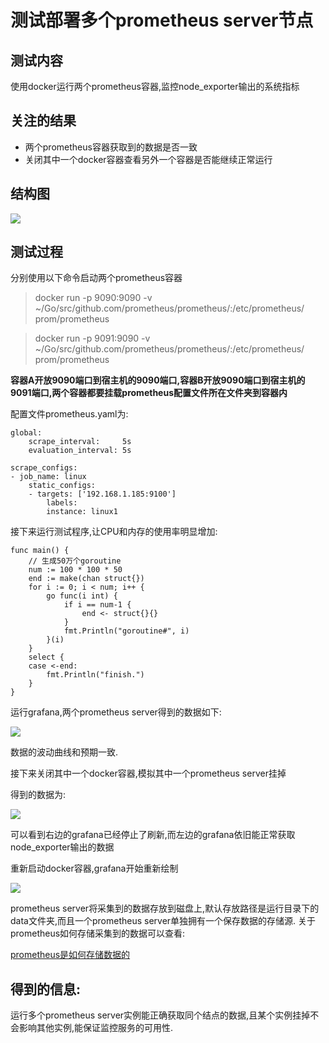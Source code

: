 # 测试部署多个prometheus server节点

## 测试内容

使用docker运行两个prometheus容器,监控node_exporter输出的系统指标

## 关注的结果

- 两个prometheus容器获取到的数据是否一致
- 关闭其中一个docker容器查看另外一个容器是否能继续正常运行


## 结构图

![](https://raw.githubusercontent.com/lwhhhh/monitorDoc/master/asset/images/multiple_prometheus_server.png)

## 测试过程

分别使用以下命令启动两个prometheus容器

> docker run -p 9090:9090 -v ~/Go/src/github.com/prometheus/prometheus/:/etc/prometheus/ prom/prometheus

> docker run -p 9091:9090 -v ~/Go/src/github.com/prometheus/prometheus/:/etc/prometheus/ prom/prometheus
 
 **容器A开放9090端口到宿主机的9090端口,容器B开放9090端口到宿主机的9091端口,两个容器都要挂载prometheus配置文件所在文件夹到容器内**

 配置文件prometheus.yaml为:

    global:
        scrape_interval:     5s
        evaluation_interval: 5s

    scrape_configs:
    - job_name: linux
        static_configs:
        - targets: ['192.168.1.185:9100']
            labels:
            instance: linux1


接下来运行测试程序,让CPU和内存的使用率明显增加:

    func main() {
        // 生成50万个goroutine
        num := 100 * 100 * 50
        end := make(chan struct{})
        for i := 0; i < num; i++ {
            go func(i int) {
                if i == num-1 {
                    end <- struct{}{}
                }
                fmt.Println("goroutine#", i)
            }(i)
        }
        select {
        case <-end:
            fmt.Println("finish.")
        }
    }


运行grafana,两个prometheus server得到的数据如下:

![](https://raw.githubusercontent.com/lwhhhh/monitorDoc/master/asset/images/dockerA1B1.png)


数据的波动曲线和预期一致.

接下来关闭其中一个docker容器,模拟其中一个prometheus server挂掉

得到的数据为:

![](https://raw.githubusercontent.com/lwhhhh/monitorDoc/master/asset/images/dockerA2B2.png)

可以看到右边的grafana已经停止了刷新,而左边的grafana依旧能正常获取node_exporter输出的数据


重新启动docker容器,grafana开始重新绘制

![](https://raw.githubusercontent.com/lwhhhh/monitorDoc/master/asset/images/dockerA3B3.png)


prometheus server将采集到的数据存放到磁盘上,默认存放路径是运行目录下的data文件夹,而且一个prometheus server单独拥有一个保存数据的存储源.
关于prometheus如何存储采集到的数据可以查看:

[prometheus是如何存储数据的](https://github.com/lwhhhh/monitorDoc/blob/master/prometheus是如何存储数据的.md)


## 得到的信息:
运行多个prometheus server实例能正确获取同个结点的数据,且某个实例挂掉不会影响其他实例,能保证监控服务的可用性.